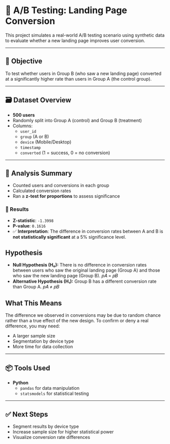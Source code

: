 # 🧪 A/B Testing: Landing Page Conversion

This project simulates a real-world A/B testing scenario using synthetic data to evaluate whether a new landing page improves user conversion.

---

## 📌 Objective

To test whether users in Group B (who saw a new landing page) converted at a significantly higher rate than users in Group A (the control group).

---

## 🗃️ Dataset Overview

- **500 users**
- Randomly split into Group A (control) and Group B (treatment)
- Columns:
  - `user_id`
  - `group` (A or B)
  - `device` (Mobile/Desktop)
  - `timestamp`
  - `converted` (1 = success, 0 = no conversion)

---

## 🧠 Analysis Summary

- Counted users and conversions in each group
- Calculated conversion rates
- Ran a **z-test for proportions** to assess significance

### 🔬 Results

- **Z-statistic**: `-1.3998`
- **P-value**: `0.1616`
- ✅ **Interpretation**: The difference in conversion rates between A and B is **not statistically significant** at a 5% significance level.

## Hypothesis 

- **Null Hypothesis (H₀):**
There is no difference in conversion rates between users who saw the original landing page (Group A) and those who saw the new landing page (Group B).
𝑝𝐴 = 𝑝𝐵
​
- **Alternative Hypothesis (H₁):**
Group B has a different conversion rate than Group A.
𝑝𝐴 ≠ 𝑝𝐵

## What This Means
The difference we observed in conversions may be due to random chance rather than a true effect of the new design.
To confirm or deny a real difference, you may need:
- A larger sample size
- Segmentation by device type
- More time for data collection

---

## 📦 Tools Used

- **Python**
  - `pandas` for data manipulation
  - `statsmodels` for statistical testing

---

## ✅ Next Steps

- Segment results by device type
- Increase sample size for higher statistical power
- Visualize conversion rate differences 

